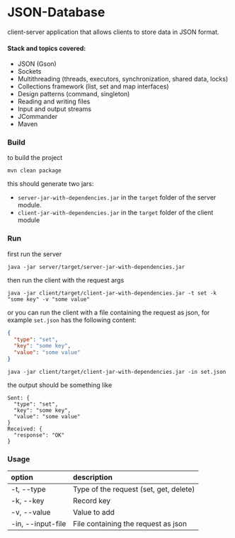 # JSON-Database
client-server application that allows clients to store data in JSON format.

#### Stack and topics covered:
* JSON (Gson)
* Sockets
* Multithreading (threads, executors, synchronization, shared data, locks)
* Collections framework (list, set and map interfaces)
* Design patterns (command, singleton)
* Reading and writing files
* Input and output streams
* JCommander
* Maven 

### Build
to build the project 

```shell
mvn clean package
```

this should generate two jars:
* `server-jar-with-dependencies.jar` in the `target` folder of the server module.
* `client-jar-with-dependencies.jar` in the `target` folder of the client module

### Run
first run the server

```shell
java -jar server/target/server-jar-with-dependencies.jar
```

then run the client with the request args

```shell
java -jar client/target/client-jar-with-dependencies.jar -t set -k "some key" -v "some value"
```

or you can run the client with a file containing the request as json, for example `set.json` 
has the following content:

```json
{
  "type": "set",
  "key": "some key",
  "value": "some value"
}
```

```shell
java -jar client/target/client-jar-with-dependencies.jar -in set.json
```

the output should be something like

```
Sent: {
  "type": "set",
  "key": "some key",
  "value": "some value"
}
Received: {
  "response": "OK"
}
```

### Usage

| option            | description                            |
|:------------------|:---------------------------------------|
| -t, --type        | Type of the request (set, get, delete) |
| -k, --key         | Record key                             |
| -v, --value       | Value to add                           |
| -in, --input-file | File containing the request as json    |

